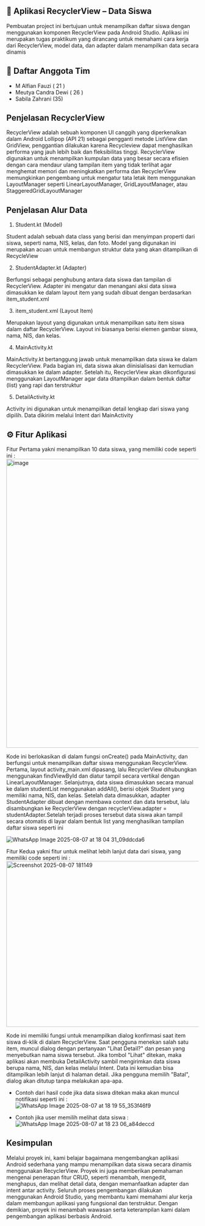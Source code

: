 ## 📱 Aplikasi RecyclerView – Data Siswa
Pembuatan project ini bertujuan untuk menampilkan daftar siswa dengan menggunakan komponen RecyclerView pada Android Studio. Aplikasi ini merupakan tugas praktikum yang dirancang untuk memahami cara kerja dari RecyclerView, model data, dan adapter dalam menampilkan data secara dinamis

## 👥 Daftar Anggota Tim
- M Alfian Fauzi ( 21 )
- Meutya Candra Dewi ( 26 )
- Sabila Zahrani (35)
 
## Penjelasan RecyclerView
RecyclerView adalah sebuah komponen UI canggih yang diperkenalkan dalam Android Lollipop (API 21) sebagai pengganti metode ListView dan GridView, penggantian dilakukan karena Recycleview dapat menghasilkan performa yang jauh lebih baik dan fleksibilitas tinggi. RecyclerView digunakan untuk menampilkan kumpulan data yang besar secara efisien dengan cara mendaur ulang tampilan item yang tidak terlihat agar menghemat memori dan meningkatkan performa dan RecyclerView memungkinkan pengembang untuk mengatur tata letak item menggunakan LayoutManager seperti LinearLayoutManager, GridLayoutManager, atau StaggeredGridLayoutManager

## Penjelasan Alur Data
1. Student.kt (Model)

Student adalah sebuah data class yang berisi dan menyimpan properti dari siswa, seperti nama, NIS, kelas, dan foto. Model yang digunakan ini merupakan acuan untuk membangun struktur data yang akan ditampilkan di RecycleView


2. StudentAdapter.kt (Adapter) 

Berfungsi sebagai penghubung antara data siswa dan tampilan di RecyclerView. Adapter ini mengatur dan menangani aksi data siswa dimasukkan ke dalam layout item yang sudah dibuat dengan berdasarkan item_student.xml


3. item_student.xml (Layout Item) 

Merupakan layout yang digunakan untuk menampilkan satu item siswa dalam daftar RecyclerView. Layout ini biasanya berisi elemen gambar siswa, nama, NIS, dan kelas.


4. MainActivity.kt

MainActivity.kt bertanggung jawab untuk menampilkan data siswa ke dalam RecyclerView. Pada bagian ini, data siswa akan diinisialisasi dan kemudian dimasukkan ke dalam adapter. Setelah itu, RecyclerView akan dikonfigurasi menggunakan LayoutManager agar data ditampilkan dalam bentuk daftar (list) yang rapi dan terstruktur


5. DetailActivity.kt

Activity ini digunakan untuk menampilkan detail lengkap dari siswa yang dipilih. Data dikirim melalui Intent dari MainActivity

## ⚙️ Fitur Aplikasi
Fitur Pertama yakni menampilkan 10 data siswa, yang memiliki code seperti ini :
<img width="802" height="758" alt="image" src="https://github.com/user-attachments/assets/8afc615e-4e32-4821-92e9-1c43f61b44a7" />

Kode ini berlokasikan di dalam fungsi onCreate() pada MainActivity, dan berfungsi untuk menampilkan daftar siswa menggunakan RecyclerView. Pertama, layout activity_main.xml dipasang, lalu RecyclerView dihubungkan menggunakan findViewById dan diatur tampil secara vertikal dengan LinearLayoutManager. Selanjutnya, data siswa dimasukkan secara manual ke dalam studentList menggunakan addAll(), berisi objek Student yang memiliki nama, NIS, dan kelas. Setelah data dimasukkan, adapter StudentAdapter dibuat dengan membawa context dan data tersebut, lalu disambungkan ke RecyclerView dengan recyclerView.adapter = studentAdapter.Setelah terjadi proses tersebut data siswa akan tampil secara otomatis di layar dalam bentuk list yang menghasilkan tampilan daftar siswa seperti ini

![WhatsApp Image 2025-08-07 at 18 04 31_09ddcda6](https://github.com/user-attachments/assets/c181ba1a-676b-4b79-b4dc-62e624f936f3)


Fitur Kedua yakni fitur untuk melihat lebih lanjut data dari siswa, yang memiliki code seperti ini :
<img width="734" height="435" alt="Screenshot 2025-08-07 181149" src="https://github.com/user-attachments/assets/831eabe9-a2e5-4a08-9530-76d95dd4c4a1" />

Kode ini memiliki fungsi untuk menampilkan dialog konfirmasi saat item siswa di-klik di dalam RecyclerView. Saat pengguna menekan salah satu item, muncul dialog dengan pertanyaan "Lihat Detail?" dan pesan yang menyebutkan nama siswa tersebut. Jika tombol "Lihat" ditekan, maka aplikasi akan membuka DetailActivity sambil mengirimkan data siswa berupa nama, NIS, dan kelas melalui Intent. Data ini kemudian bisa ditampilkan lebih lanjut di halaman detail. Jika pengguna memilih "Batal", dialog akan ditutup tanpa melakukan apa-apa. 
- Contoh dari hasil code jika data siswa ditekan maka akan muncul notifikasi seperti ini :
![WhatsApp Image 2025-08-07 at 18 19 55_353f46f9](https://github.com/user-attachments/assets/f4b224ee-44c3-4516-bc6d-5bbf2cfdae13)

- Contoh jika user memilih melihat data siswa :
![WhatsApp Image 2025-08-07 at 18 23 06_a84deccd](https://github.com/user-attachments/assets/52b5c72e-3564-444a-be83-6bc3f78fb76c)

## Kesimpulan
Melalui proyek ini, kami belajar bagaimana mengembangkan aplikasi Android sederhana yang mampu menampilkan data siswa secara dinamis menggunakan RecyclerView. Proyek ini juga memberikan pemahaman mengenai penerapan fitur CRUD, seperti menambah, mengedit, menghapus, dan melihat detail data, dengan memanfaatkan adapter dan intent antar activity. Seluruh proses pengembangan dilakukan menggunakan Android Studio, yang membantu kami memahami alur kerja dalam membangun aplikasi yang fungsional dan terstruktur. Dengan demikian, proyek ini menambah wawasan serta keterampilan kami dalam pengembangan aplikasi berbasis Android.
